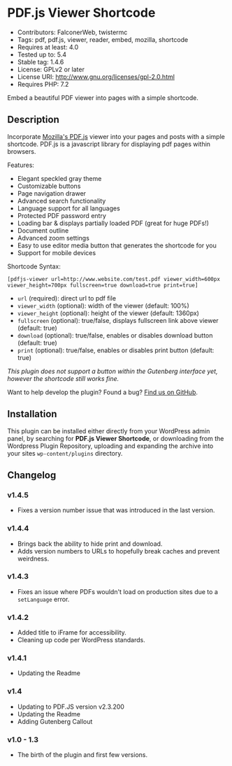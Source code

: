 # PDF.js Viewer Shortcode

* Contributors: FalconerWeb, twistermc
* Tags: pdf, pdf.js, viewer, reader, embed, mozilla, shortcode
* Requires at least: 4.0
* Tested up to: 5.4
* Stable tag: 1.4.6
* License: GPLv2 or later
* License URI: http://www.gnu.org/licenses/gpl-2.0.html
* Requires PHP: 7.2

Embed a beautiful PDF viewer into pages with a simple shortcode.

## Description

Incorporate [Mozilla's PDF.js](https://github.com/mozilla/pdf.js/) viewer into your pages and posts with a simple shortcode. PDF.js is a javascript library for displaying pdf pages within browsers.

Features:

*   Elegant speckled gray theme
*   Customizable buttons
*   Page navigation drawer
*   Advanced search functionality
*   Language support for all languages
*   Protected PDF password entry
*   Loading bar & displays partially loaded PDF (great for huge PDFs!)
*   Document outline
*   Advanced zoom settings
*   Easy to use editor media button that generates the shortcode for you
*   Support for mobile devices

Shortcode Syntax:

`[pdfjs-viewer url=http://www.website.com/test.pdf viewer_width=600px viewer_height=700px fullscreen=true download=true print=true]`

*   `url` (required): direct url to pdf file
*   `viewer_width` (optional): width of the viewer (default: 100%)
*   `viewer_height` (optional): height of the viewer (default: 1360px)
*   `fullscreen` (optional): true/false, displays fullscreen link above viewer (default: true)
*   `download` (optional): true/false, enables or disables download button (default: true)
*   `print` (optional): true/false, enables or disables print button (default: true)

*This plugin does not support a button within the Gutenberg interface yet, however the shortcode still works fine.*

Want to help develop the plugin? Found a bug? [Find us on GitHub](https://github.com/TwisterMc/PDF.js-Viewer-Shortcode).

## Installation

This plugin can be installed either directly from your WordPress admin panel, by searching for **PDF.js Viewer Shortcode**, or downloading from the Wordpress Plugin Repository, uploading and expanding the archive into your sites `wp-content/plugins` directory.

## Changelog

### v1.4.5

 * Fixes a version number issue that was introduced in the last version.

### v1.4.4

 * Brings back the ability to hide print and download.
 * Adds version numbers to URLs to hopefully break caches and prevent weirdness.

### v1.4.3

* Fixes an issue where PDFs wouldn't load on production sites due to a `setLanguage` error.

### v1.4.2

* Added title to iFrame for accessibility.
* Cleaning up code per WordPress standards.

### v1.4.1

* Updating the Readme

### v1.4

* Updating to PDF.JS version v2.3.200
* Updating the Readme
* Adding Gutenberg Callout

### v1.0 - 1.3

* The birth of the plugin and first few versions.
